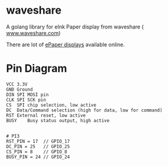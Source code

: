 # waveshare
A golang library for eInk Paper display from waveshare ( www.waveshare.com)

There are lot of [ePaper displays](https://www.waveshare.com/product/modules/oleds-lcds/e-paper.htm) available online.

# Pin Diagram
```
VCC	3.3V
GND	Ground
DIN	SPI MOSI pin
CLK	SPI SCK pin
CS	SPI chip selection, low active
DC	Data/Command selection (high for data, low for command)
RST	External reset, low active
BUSY	Busy status output, high active


# PI3 
RST_PIN = 17  // GPIO_17
DC_PIN = 25   // GPIO_25
CS_PIN = 8    // GPIO_8
BUSY_PIN = 24 // GPIO_24
```
